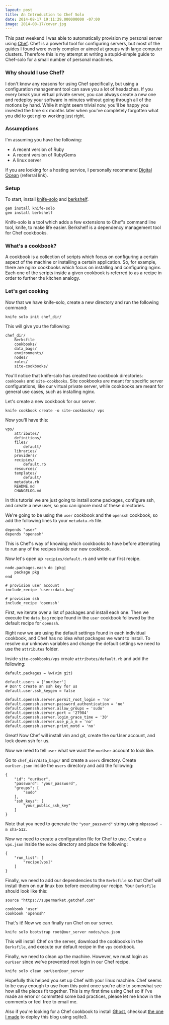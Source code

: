 ```yaml
---
layout: post
title: An Introduction to Chef Solo
date: 2014-08-17 19:11:29.000000000 -07:00
image: 2014-08-17/cover.jpg
---
```

This past weekend I was able to automatically provision my personal server using [Chef](http://www.getchef.com/chef/). Chef is a powerful tool for configuring servers, but most of the guides I found were overly complex or aimed at groups with large computer clusters. Therefore this is my attempt at writing a stupid-simple guide to Chef-solo for a small number of personal machines.

### Why should I use Chef?

I don't know any reasons for using Chef specifically, but using a configuration management tool can save you a lot of headaches. If you every break your virtual private server, you can always create a new one and redeploy your software in minutes without going through all of the motions by hand. While it might seem trivial now, you'll be happy you invested the time six months later when you've completely forgotten what you did to get nginx working just right.


### Assumptions

I'm assuming you have the following:

* A recent version of Ruby
* A recent version of RubyGems
* A linux server

If you are looking for a hosting service, I personally recommend [Digital Ocean](https://www.digitalocean.com/?refcode=58be52a52767) (referral link).

### Setup
To start, install [knife-solo](http://matschaffer.github.io/knife-solo/) and [berkshelf](http://berkshelf.com/).
```
gem install knife-solo
gem install berkshelf
```

Knife-solo is a tool which adds a few extensions to Chef's command line tool, knife, to make life easier. Berkshelf is a dependency management tool for Chef cookbooks.

### What's a cookbook?

A cookbook is a collection of scripts which focus on configuring a certain aspect of the machine or installing a certain application. So, for example, there are nginx cookbooks which focus on installing and configuring nginx. Each one of the scripts inside a given cookbook is referred to as a recipe in order to further the kitchen analogy.

### Let's get cooking

Now that we have knife-solo, create a new directory and run the following command:

```
knife solo init chef_dir/
```

This will give you the following:

```
chef_dir/
    Berksfile
    cookbooks/
    data_bags/
    environments/
    nodes/
    roles/
    site-cookbooks/
```

You'll notice that knife-solo has created two cookbook directories: `cookbooks` and `site-cookbooks`. Site cookbooks are meant for specific server configurations, like our virtual private server, while cookbooks are meant for general use cases, such as installing nginx.

Let's create a new cookbook for our server.

```
knife cookbook create -o site-cookbooks/ vps
```

Now you'll have this:

```
vps/
    attributes/
    definitions/
    files/
        default/
    libraries/
    providers/
    recipies/
        default.rb
    resources/
    templates/
        default/
    metadata.rb
    README.md
    CHANGELOG.md
```

In this tutorial we are just going to install some packages, configure ssh, and create a new user, so you can ignore most of these directories.

We're going to be using the `user` cookbook and the `openssh` cookbook, so add the following lines to your `metadata.rb` file.

```
depends "user"
depends "openssh"
```

This is Chef's way of knowing which cookbooks to have before attempting to run any of the recipes inside our new cookbook.

Now let's open up `recipies/default.rb` and write our first recipe.

```language-ruby
node.packages.each do |pkg|
    package pkg
end

# provision user account
include_recipe 'user::data_bag'

# provision ssh
include_recipe 'openssh'
```

First, we iterate over a list of packages and install each one. Then we execute the `data_bag` recipe found in the `user` cookbook followed by the default recipe for `openssh`.

Right now we are using the default settings found in each individual cookbook, and Chef has no idea what packages we want to install. To resolve our unknown variables and change the default settings we need to use the `attributes` folder.

Inside `site-cookbooks/vps` create `attributes/default.rb` and add the following:

```language-ruby
default.packages = %w(vim git)

default.users = ['ourUser']
# Don't create an ssh key for us
default.user.ssh_keygen = false

default.openssh.server.permit_root_login = 'no'
default.openssh.server.password_authentication = 'no'
default.openssh.server.allow_groups = 'sudo'
default.openssh.server.port = '27984'
default.openssh.server.login_grace_time = '30'
default.openssh.server.use_p_a_m = 'no'
default.openssh.server.print_motd = 'no'
```

Great! Now Chef will install vim and git, create the ourUser account, and lock down ssh for us.

Now we need to tell `user` what we want the `ourUser` account to look like.

Go to `chef_dir/data_bags/` and create a `users` directory. Create `ourUser.json` inside the `users` directory and add the following:

```
{
    "id": "ourUser",
    "password": "your_password",
    "groups": [
        "sudo"
    ],
    "ssh_keys": [
        "your_public_ssh_key"
    ]
}
```

Note that you need to generate the `"your_password"` string using `mkpasswd -m sha-512`.

Now we need to create a configuration file for Chef to use. Create a `vps.json` inside the `nodes` directory and place the following:

```
{
    "run_list": [
        "recipe[vps]"
    ]
}
```

Finally, we need to add our dependencies to the `Berksfile` so that Chef will install them on our linux box before executing our recipe. Your `Berksfile` should look like this:

```
source "https://supermarket.getchef.com"

cookbook 'user'
cookbook 'openssh'
```

That's it! Now we can finally run Chef on our server.

```
knife solo bootstrap root@our_server nodes/vps.json
```

This will install Chef on the server, download the cookbooks in the `Berksfile`, and execute our default recipe in the `vps` cookbook.

Finally, we need to clean up the machine. However, we must login as `ourUser` since we've prevented root login in our Chef recipe.

```
knife solo clean ourUser@our_server
```

Hopefully this helped you set up Chef with your linux machine. Chef seems to be easy enough to use from this point once you're able to somewhat see how all the pieces fit together. This is my first time using Chef so if I've made an error or committed some bad practices, please let me know in the comments or feel free to email me.

Also if you're looking for a Chef cookbook to install [Ghost](https://github.com/tryghost/Ghost), checkout [the one I made](https://github.com/markberger/ghost-blog) to deploy this blog using sqlite3.

